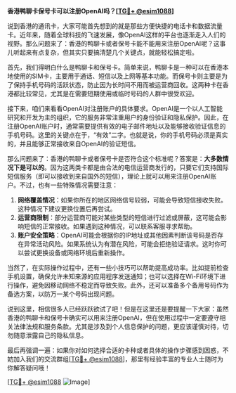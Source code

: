 **香港鸭聊卡保号卡可以注册OpenAI吗？[[TG💪+ @esim1088](https://t.me/s/esim1088)]**

说到香港的通讯卡，大家可能首先想到的就是那些方便快捷的电话卡和数据流量卡。近年来，随着全球科技的飞速发展，像OpenAI这样的平台也逐渐走入人们的视野。那么问题来了：香港的鸭聊卡或者保号卡能不能用来注册OpenAI呢？这事儿听起来有点复杂，但其实只要搞清楚几个关键点，就能轻松搞定啦。

首先，我们得明白什么是鸭聊卡和保号卡。简单来说，鸭聊卡是一种可以在香港本地使用的SIM卡，主要用于通话、短信以及上网等基本功能。而保号卡则主要是为了保持手机号码的活跃状态，防止因为长时间不用而被运营商回收。这两种卡在香港都比较常见，尤其是在需要短期使用或临时号码的人群中很受欢迎。

接下来，咱们来看看OpenAI对注册账户的具体要求。OpenAI是一个以人工智能研究和开发为主的组织，它的服务非常注重用户的身份验证和隐私保护。因此，在注册OpenAI账户时，通常需要提供有效的电子邮件地址以及能够接收验证信息的手机号码。这里的关键点在于，“有效”二字。也就是说，你的手机号码必须是真实的，并且能够正常接收来自OpenAI的验证短信。

那么问题来了：香港的鸭聊卡或者保号卡是否符合这个标准呢？答案是：**大多数情况下是可以的**。因为这两类卡都是由合法的电信运营商发行的，只要它们支持国际短信服务（即可以接收到来自国外的短信），理论上就可以用来注册OpenAI账户。不过，也有一些特殊情况需要注意：

1. **网络覆盖情况**：如果你所在的地区网络信号较弱，可能会导致短信接收失败。这种情况下建议更换位置后再尝试。
2. **运营商限制**：部分运营商可能对某些类型的短信进行过滤或屏蔽，这可能会影响短信的正常接收。如果遇到这种情况，可以联系客服寻求帮助。
3. **账户安全策略**：OpenAI可能会根据你的IP地址或其他因素判断该号码是否存在异常活动风险。如果系统认为有潜在风险，可能会拒绝验证请求。这时你可以尝试更换设备或网络环境后重新操作。

当然了，在实际操作过程中，还有一些小技巧可以帮助提高成功率。比如提前检查手机设置，确保允许未知来源的应用程序发送通知；也可以选择在Wi-Fi环境下进行操作，避免因移动网络不稳定而导致失败。此外，还可以准备多个备用号码作为备选方案，以防万一某个号码出现问题。

说到这里，相信很多人已经跃跃欲试了吧！但是在这里还是要提醒一下大家：虽然香港的鸭聊卡和保号卡确实可以用来注册OpenAI，但在使用过程中一定要遵守相关法律法规和服务条款。尤其是涉及到个人信息保护的问题，更应该谨慎对待，切勿随意泄露自己的隐私信息。

最后再强调一遍：如果你对如何选择合适的卡种或者具体的操作步骤感到困惑，不妨加入我们的交流群组[[TG💪+ @esim1088](https://t.me/s/esim1088)]，那里有经验丰富的专业人士随时为你解答疑问哦！

[[TG💪+ @esim1088](https://t.me/s/esim1088) ![Image](https://i.postimg.cc/4NQfJmqS/Snipaste-2025-05-13-00-14-12.png)]